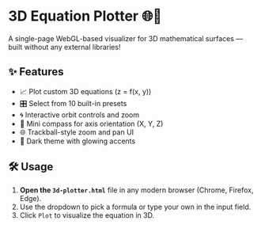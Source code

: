# 3D Equation Plotter 🌐🧮

A single-page WebGL-based visualizer for 3D mathematical surfaces — built without any external libraries!

## ✨ Features

- 📈 Plot custom 3D equations (z = f(x, y))
- 🎛️ Select from 10 built-in presets
- 🌀 Interactive orbit controls and zoom
- 🧭 Mini compass for axis orientation (X, Y, Z)
- 🌐 Trackball-style zoom and pan UI
- 🖤 Dark theme with glowing accents

## 🛠 Usage

1. **Open the `3d-plotter.html`** file in any modern browser (Chrome, Firefox, Edge).
2. Use the dropdown to pick a formula or type your own in the input field.
3. Click `Plot` to visualize the equation in 3D.
